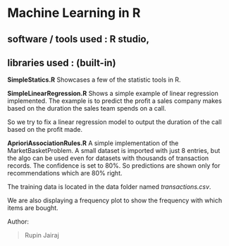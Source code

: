 # Machine Learning in R

## software / tools used : R studio, 
## libraries used : (built-in)

**SimpleStatics.R**
Showcases a few of the statistic tools in R.

**SimpleLinearRegression.R** 
Shows a simple example of linear regression implemented. The example is to predict the profit a sales company makes based on the duration the sales team spends on a call.

So we try to fix a linear regression model to output the duration of the call based on the profit made.

**AprioriAssociationRules.R**
A simple implementation of the MarketBasketProblem. A small dataset is imported with just 8 entries, but the algo can be used even for datasets with thousands of transaction records.
The confidence is set to 80%. So predictions are shown only for recommendations which are 80% right.

The training data is located in the data folder named *transactions.csv*.

We are also displaying a frequency plot to show the frequency with which items are bought.


Author:
> Rupin Jairaj